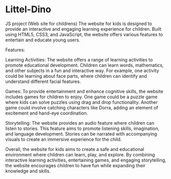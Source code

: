 # Littel-Dino
JS project (Web site for childrens)
The website for kids is designed to provide an interactive and engaging learning experience for children. Built using HTML5, CSS3, and JavaScript, the website offers various features to entertain and educate young users.

Features:

Learning Activities: The website offers a range of learning activities to promote educational development. Children can learn words, mathematics, and other subjects in a fun and interactive way. For example, one activity could be learning about face parts, where children can identify and understand different facial features.

Games: To provide entertainment and enhance cognitive skills, the website includes games for children to enjoy. One game could be a puzzle game where kids can solve puzzles using drag and drop functionality. Another game could involve catching characters like Dorra, adding an element of excitement and hand-eye coordination.

Storytelling: The website provides an audio feature where children can listen to stories. This feature aims to promote listening skills, imagination, and language development. Stories can be narrated with accompanying visuals to create an immersive experience for the child.

Overall, the website for kids aims to create a safe and educational environment where children can learn, play, and explore. By combining interactive learning activities, entertaining games, and engaging storytelling, the website encourages children to have fun while expanding their knowledge and skills.
